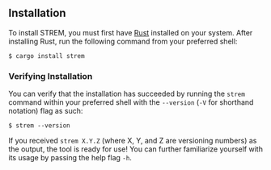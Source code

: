 ## Installation

To install STREM, you must first have [Rust](https://www.rust-lang.org/) installed on your system. After installing Rust, run the following command from your preferred shell:

```console
$ cargo install strem
```

### Verifying Installation

You can verify that the installation has succeeded by running the `strem` command within your preferred shell with the `--version` (`-V` for shorthand notation) flag as such:

```console
$ strem --version
```

If you received `strem X.Y.Z` (where X, Y, and Z are versioning numbers) as the output, the tool is ready for use! You can further familiarize yourself with its usage by passing the help flag `-h`.
